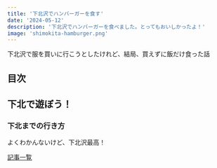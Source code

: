 ```yaml
---
title: '下北沢でハンバーガーを食す'
date: '2024-05-12'
description: '下北沢でハンバーガーを食べました。とってもおいしかったよ！'
image: 'shimokita-hamburger.png'
---
```


下北沢で服を買いに行こうとしたけれど、結局、買えずに飯だけ食った話

## 目次

## 下北で遊ぼう！

### 下北までの行き方

よくわかんないけど、下北沢最高！

[記事一覧](/)